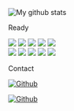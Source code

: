 <img align="center" src="https://github-readme-streak-stats.herokuapp.com?user=bimamaarschal&theme=vue-dark&hide_border=true&date_format=M%20j%5B%2C%20Y%5D" alt="My github stats" />

Ready

<p>
  <img src="https://img.shields.io/badge/HTML5-E34F26?style=for-the-badge&logo=html5&logoColor=white" />
  <img src="https://img.shields.io/badge/CSS3-1572B6?style=for-the-badge&logo=css3&logoColor=white" />
  <img src="https://img.shields.io/badge/JavaScript-323330?style=for-the-badge&logo=javascript&logoColor=F7DF1E" />
  <img src="https://img.shields.io/badge/C-00599C?style=for-the-badge&logo=c&logoColor=white" />
  <img src="https://img.shields.io/badge/C%2B%2B-00599C?style=for-the-badge&logo=c%2B%2B&logoColor=white" />
  <br>
  <img src="https://img.shields.io/badge/C%23-239120?style=for-the-badge&logo=c-sharp&logoColor=white" />
  <img src="https://img.shields.io/badge/Java-ED8B00?style=for-the-badge&logo=java&logoColor=white" />
  <img src="https://img.shields.io/badge/PHP-777BB4?style=for-the-badge&logo=php&logoColor=white" />
  <img src="https://img.shields.io/badge/Python-3776AB?style=for-the-badge&logo=python&logoColor=white" />
  <img src="https://img.shields.io/badge/Laravel-FF2D20?style=for-the-badge&logo=laravel&logoColor=white" />
</p>

Contact

[<img alt="Github" src="https://img.shields.io/badge/instagram-%231DA1F2.svg?&style=for-the-badge&logo=instagram&logoColor=white" />](https://instagram.com/Bimamaarschal)  

[<img alt="Github" src="https://img.shields.io/badge/linkedin-%231DA1F2.svg?&style=for-the-badge&logo=linkedin&logoColor=white" />](https://linkedin.com/Bimamaarschal)
